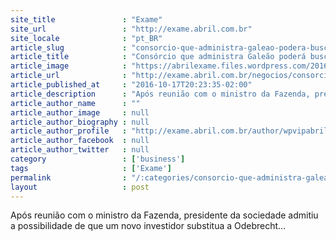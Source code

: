 ```yaml
---
site_title               : "Exame"
site_url                 : "http://exame.abril.com.br"
site_locale              : "pt_BR"
article_slug             : "consorcio-que-administra-galeao-podera-buscar-novos-socios"
article_title            : "Consórcio que administra Galeão poderá buscar novos sócios"
article_image            : "https://abrilexame.files.wordpress.com/2016/10/size_960_16_9_aeroporto-galeao.jpg?quality=70&strip=all&w=960"
article_url              : "http://exame.abril.com.br/negocios/consorcio-que-administra-galeao-podera-buscar-novos-socios/"
article_published_at     : "2016-10-17T20:23:35-02:00"
article_description      : "Após reunião com o ministro da Fazenda, presidente da sociedade admitiu a possibilidade de que um novo investidor substitua a Odebrecht..."
article_author_name      : ""
article_author_image     : null
article_author_biography : null
article_author_profile   : "http://exame.abril.com.br/author/wpvipabril/"
article_author_facebook  : null
article_author_twitter   : null
category                 : ['business']
tags                     : ['Exame']
permalink                : "/:categories/consorcio-que-administra-galeao-podera-buscar-novos-socios/"
layout                   : post
---
```


Após reunião com o ministro da Fazenda, presidente da sociedade admitiu a possibilidade de que um novo investidor substitua a Odebrecht...

